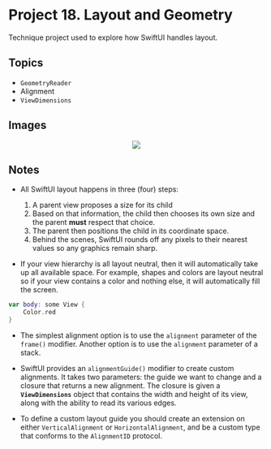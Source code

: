 
# Project 18. Layout and Geometry

Technique project used to explore how SwiftUI handles layout. 

## Topics

- `GeometryReader`
- Alignment
- `ViewDimensions`

## Images

<p align="center"><img src="img/run-example.gif"></p>

## Notes

- All SwiftUI layout happens in three (four) steps:
    1. A parent view proposes a size for its child
    2. Based on that information, the child then chooses its own size and the parent **must** respect that choice.
    3. The parent then positions the child in its coordinate space.
    4. Behind the scenes, SwiftUI rounds off any pixels to their nearest values so any graphics remain sharp.

- If your view hierarchy is all layout neutral, then it will automatically take up all available space. For example, shapes and colors are layout neutral so if your view contains a color and nothing else, it will automatically fill the screen. 

```swift
var body: some View {
    Color.red
}
```

- The simplest alignment option is to use the `alignment` parameter of the `frame()` modifier. Another option is to use the `alignment` parameter of a stack.

- SwiftUI provides an `alignmentGuide()` modifier to create custom alignments. It takes two parameters: the guide we want to change and a closure that returns a new alignment. The closure is given a **`ViewDimensions`** object that contains the width and height of its view, along with the ability to read its various edges.

- To define a custom layout guide you should create an extension on either `VerticalAlignment` or `HorizontalAlignment`, and be a custom type that conforms to the `AlignmentID` protocol.

